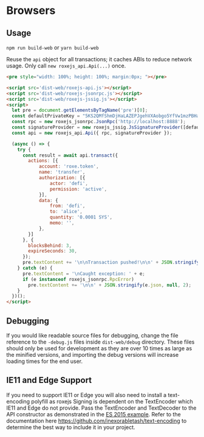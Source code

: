 # Browsers

## Usage
`npm run build-web` or `yarn build-web`

Reuse the `api` object for all transactions; it caches ABIs to reduce network usage. Only call `new roxejs_api.Api(...)` once.

```html
<pre style="width: 100%; height: 100%; margin:0px; "></pre>

<script src='dist-web/roxejs-api.js'></script>
<script src='dist-web/roxejs-jsonrpc.js'></script>
<script src='dist-web/roxejs-jssig.js'></script>
<script>
  let pre = document.getElementsByTagName('pre')[0];
  const defaultPrivateKey = "5KS2QMfShmDjHaLAZEPJgehVXAobgo5YfVw1mzPBHaPpGfKbkZL"; // defi
  const rpc = new roxejs_jsonrpc.JsonRpc('http://localhost:8888');
  const signatureProvider = new roxejs_jssig.JsSignatureProvider([defaultPrivateKey]);
  const api = new roxejs_api.Api({ rpc, signatureProvider });

  (async () => {
    try {
      const result = await api.transact({
        actions: [{
            account: 'roxe.token',
            name: 'transfer',
            authorization: [{
                actor: 'defi',
                permission: 'active',
            }],
            data: {
                from: 'defi',
                to: 'alice',
                quantity: '0.0001 SYS',
                memo: '',
            },
        }]
      }, {
        blocksBehind: 3,
        expireSeconds: 30,
      });
      pre.textContent += '\n\nTransaction pushed!\n\n' + JSON.stringify(result, null, 2);
    } catch (e) {
      pre.textContent = '\nCaught exception: ' + e;
      if (e instanceof roxejs_jsonrpc.RpcError)
        pre.textContent += '\n\n' + JSON.stringify(e.json, null, 2);
    }
  })();
</script>
```

## Debugging

If you would like readable source files for debugging, change the file reference to the `-debug.js` files inside `dist-web/debug` directory.  These files should only be used for development as they are over 10 times as large as the minified versions, and importing the debug versions will increase loading times for the end user.

## IE11 and Edge Support
If you need to support IE11 or Edge you will also need to install a text-encoding polyfill as roxejs Signing is dependent on the TextEncoder which IE11 and Edge do not provide.  Pass the TextEncoder and TextDecoder to the API constructor as demonstrated in the [ES 2015 example](#node-es-2015).  Refer to the documentation here https://github.com/inexorabletash/text-encoding to determine the best way to include it in your project.
